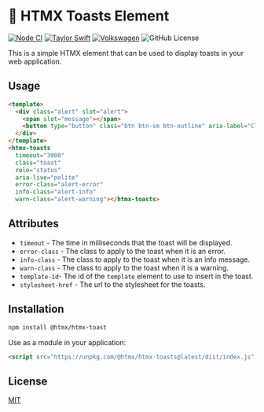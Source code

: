 # 🥪 HTMX Toasts Element

[![Node CI](https://github.com/katallaxie/htmx-toasts-element/actions/workflows/main.yml/badge.svg)](https://github.com/katallaxie/htmx-toasts-element/actions/workflows/main.yml)
[![Taylor Swift](https://img.shields.io/badge/secured%20by-taylor%20swift-brightgreen.svg)](https://twitter.com/SwiftOnSecurity)
[![Volkswagen](https://auchenberg.github.io/volkswagen/volkswargen_ci.svg?v=1)](https://github.com/auchenberg/volkswagen)
![GitHub License](https://img.shields.io/github/license/katallaxie/htmx-toasts-element)

This is a simple HTMX element that can be used to display toasts in your web application.

## Usage

```html
<template>
  <div class="alert" slot="alert">
    <span slot="message"></span>
    <button type="button" class="btn btn-sm btn-outline" aria-label="Close" slot="close">Close</button>
  </div>
</template>
<htmx-toasts
  timeout="3000"
  class="toast"
  role="status"
  aria-live="polite"
  error-class="alert-error"
  info-class="alert-info"
  warn-class="alert-warning"></htmx-toasts>
```

## Attributes

- `timeout` - The time in milliseconds that the toast will be displayed.
- `error-class` - The class to apply to the toast when it is an error.
- `info-class` - The class to apply to the toast when it is an info message.
- `warn-class` - The class to apply to the toast when it is a warning.
- `template-id`- The id of the `template` element to use to insert in the toast.
- `stylesheet-href` - The url to the stylesheet for the toasts.

## Installation

```bash
npm install @htmx/htmx-toast
```

Use as a module in your application:

```html
<script src="https://unpkg.com/@htmx/htmx-toasts@latest/dist/index.js" type="module"></script>
```

## License

[MIT](/LICENSE)